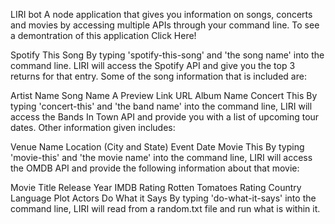 LIRI bot
A node application that gives you information on songs, concerts and movies by accessing multiple APIs through your command line.
To see a demontration of this application Click Here!

Spotify This Song
By typing 'spotify-this-song' and 'the song name' into the command line. LIRI will access the Spotify API and give you the top 3 returns for that entry. Some of the song information that is included are:

Artist Name
Song Name
A Preview Link URL
Album Name
Concert This
By typing 'concert-this' and 'the band name' into the command line, LIRI will access the Bands In Town API and provide you with a list of upcoming tour dates. Other information given includes:

Venue Name
Location (City and State)
Event Date
Movie This
By typing 'movie-this' and 'the movie name' into the command line, LIRI will access the OMDB API and provide the following information about that movie:

Movie Title
Release Year
IMDB Rating
Rotten Tomatoes Rating
Country
Language
Plot
Actors
Do What it Says
By typing 'do-what-it-says' into the command line, LIRI will read from a random.txt file and run what is within it.
